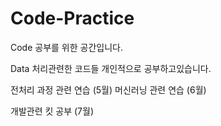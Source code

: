 # Code-Practice


Code 공부를 위한 공간입니다.

Data 처리관련한 코드들 개인적으로 공부하고있습니다.

전처리 과정 관련 연습 (5월)
머신러닝 관련 연습 (6월)

개발관련 킷 공부 (7월)
